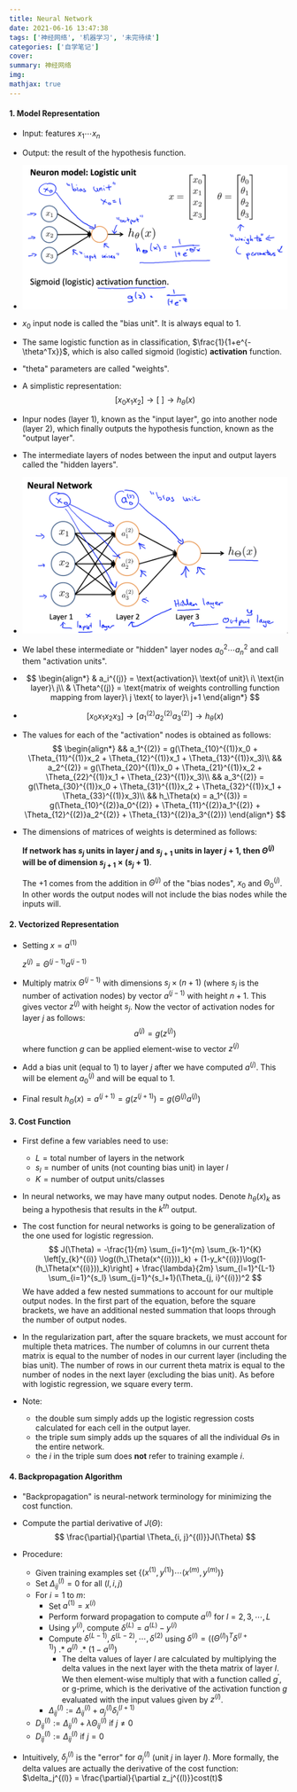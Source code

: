 ```yaml
---
title: Neural Network
date: 2021-06-16 13:47:38
tags: ['神经网络', '机器学习', '未完待续']
categories: ['自学笔记']
cover:
summary: 神经网络
img:
mathjax: true
---
```


#### 1. Model Representation

* Input: features $x_1\cdots x_n$

* Output: the result of the hypothesis function.

* <img src="Neural-Network/Neural Network Rep1.png" style="zoom:50%;" />

* $x_0$ input node is called the "bias unit". It is always equal to $1$.

* The same logistic function as in classification, $\frac{1}{1+e^{-\theta^Tx}}$, which is also called sigmoid (logistic) **activation** function.

* "theta" parameters are called "weights".

* A simplistic representation:
  $$
  [x_0x_1x_2]\rightarrow [\ ]\rightarrow h_\theta(x)
  $$

* Inpur nodes (layer 1), known as the "input layer", go into another node (layer 2), which finally outputs the hypothesis function, known as the "output layer".

* The intermediate layers of nodes between the input and output layers called the "hidden layers".

* <img src="Neural-Network/Neural Network Rep2.png" style="zoom:50%;" />

* We label these intermediate or "hidden" layer nodes $a_0^2\cdots a_n^2$ and call them "activation units".

* $$
  \begin{align*}
  & a_i^{(j)} = \text{activation}\ \text{of unit}\ i\ \text{in layer}\ j\\
  & \Theta^{(j)} = \text{matrix of weights controlling function mapping from layer}\ j \text{ to layer}\ j+1
  \end{align*}
  $$

* $$
  [x_0x_1x_2x_3]\rightarrow \left[a_1^{(2)}a_2^{(2)}a_3^{(2)}\right]\rightarrow h_\theta(x)
  $$

* The values for each of the "activation" nodes is obtained as follows:
  $$
  \begin{align*}
  && a_1^{(2)} = g(\Theta_{10}^{(1)}x_0 + \Theta_{11}^{(1)}x_2 + \Theta_{12}^{(1)}x_1 + \Theta_{13}^{(1)}x_3)\\
  && a_2^{(2)} = g(\Theta_{20}^{(1)}x_0 + \Theta_{21}^{(1)}x_2 + \Theta_{22}^{(1)}x_1 + \Theta_{23}^{(1)}x_3)\\
  && a_3^{(2)} = g(\Theta_{30}^{(1)}x_0 + \Theta_{31}^{(1)}x_2 + \Theta_{32}^{(1)}x_1 + \Theta_{33}^{(1)}x_3)\\
  && h_\Theta(x) = a_1^{(3)} = g(\Theta_{10}^{(2)}a_0^{(2)} + \Theta_{11}^{(2)}a_1^{(2)} + \Theta_{12}^{(2)}a_2^{(2)} + \Theta_{13}^{(2)}a_3^{(2)})
  \end{align*}
  $$

* The dimensions of matrices of weights is determined as follows:

  **If network has $s_j$ units in layer $j$ and $s_{j+1}$ units in layer $j+1$, then $\Theta^{(j)}$ will be of dimension $s_{j+1}\times (s_j+1)$**.

  The $+1$ comes from the addition in $\Theta^{(j)}$ of the "bias nodes", $x_0$ and $\Theta_0^{(j)}$. In other words the output nodes will not include the bias nodes while the inputs will.

#### 2. Vectorized Representation

* Setting $x = a^{(1)}$

  $z^{(j)} = \Theta^{(j-1)}a^{(j-1)}$

* Multiply matrix $\Theta^{(j-1)}$ with dimensions $s_j\times (n+1)$ (where $s_j$ is the number of activation nodes) by vector $a^{(j-1)}$ with height $n+1$. This gives vector $z^{(j)}$ with height $s_j$. Now the vector of activation nodes for layer $j$ as follows:
  $$
  a^{(j)} = g(z^{(j)})
  $$
  where function $g$ can be applied element-wise to vector $z^{(j)}$

* Add a bias unit (equal to $1$) to layer $j$ after we have computed $a^{(j)}$. This will be element $a_0^{(j)}$ and will be equal to $1$.

* Final result $h_\Theta(x) = a^{(j+1)} = g(z^{(j+1)}) = g(\Theta^{(j)}a^{(j)})$

#### 3. Cost Function

* First define a few variables need to use:

  * $L = \text{total number of layers in the network}$
  * $s_l = \text{number of units (not counting bias unit) in layer } l$
  * $K = \text{number of output units/classes}$

* In neural networks, we may have many output nodes. Denote $h_\theta(x)_k$ as being a hypothesis that results in the $k^{th}$ output.

* The cost function for neural networks is going to be generalization of the one used for logistic regression.
  $$
  J(\Theta) = -\frac{1}{m} \sum_{i=1}^{m} \sum_{k-1}^{K} \left[y_{k}^{(i)} \log((h_\Theta(x^{(i)}))_k) + (1-y_k^{(i)})\log(1-(h_\Theta(x^{(i)}))_k)\right] + \frac{\lambda}{2m} \sum_{l=1}^{L-1} \sum_{i=1}^{s_l} \sum_{j=1}^{s_l+1}(\Theta_{j, i}^{(i)})^2
  $$
  We have added a few nested summations to account for our multiple output nodes. In the first part of the equation, before the square brackets, we have an additional nested summation that loops through the number of output nodes.

* In the regularization part, after the square brackets, we must account for multiple theta matrices. The number of columns in our current theta matrix is equal to the number of nodes in our current layer (including the bias unit). The number of rows in our current theta matrix is equal to the number of nodes in the next layer (excluding the bias unit). As before with logistic regression, we square every term.

* Note:

  * the double sum simply adds up the logistic regression costs calculated for each cell in the output layer.
  * the triple sum simply adds up the squares of all the individual $\Theta$s in the entire network.
  * the $i$ in the triple sum does **not** refer to training example $i$.

#### 4. Backpropagation Algorithm

* "Backpropagation" is neural-network terminology for minimizing the cost function.

* Compute the partial derivative of $J(\Theta)$:
  $$
  \frac{\partial}{\partial \Theta_{i, j}^{(l)}}J(\Theta)
  $$

* Procedure:

  * Given training examples set $\{(x^{(1)}, y^{(1)})\cdots(x^{(m)}, y^{(m)})\}$
  * Set $\Delta_{ij}^{(l)} = 0$ for all $(l, i, j)$
  * For $i = 1$ to $m$:
    * Set $a^{(1)} = x^{(i)}$
    * Perform forward propagation to compute $a^{(l)}$ for $l = 2,3,\cdots, L$
    * Using $y^{(i)}$, compute $\delta^{(L)} = a^{(L)} - y^{(i)}$
    * Compute $\delta^{(L-1)}, \delta^{(L-2)}, \cdots, \delta^{(2)}$ using $\delta^{(l)} = ((\Theta^{(l)})^T\delta^{(l+1)})\ .*\ a^{(l)}\ .*\ (1-a^{(l)})$
      * The delta values of layer $l$ are calculated by multiplying the delta values in the next layer with the theta matrix of layer $l$. We then element-wise multiply that with a function called $g^{\prime}$, or g-prime, which is the derivative of the activation function $g$ evaluated with the input values given by $z^{(l)}$.
    * $\Delta_{ij}^{(l)} := \Delta_{ij}^{(l)} + a_j^{(l)}\delta_i^{(l+1)}$
  * $D_{ij}^{(l)} := \Delta_{ij}^{(l)} + \lambda \Theta_{ij}^{(l)} \text{ if } j \ne 0$
  * $D_{ij}^{(l)} := \Delta_{ij}^{(l)} \text{ if } j = 0$

* Intuitively, $\delta_j^{(l)}$ is the "error" for $a_j^{(l)}$ (unit $j$ in layer $l$). More formally, the delta values are actually the derivative of the cost function: $\delta_j^{(l)} = \frac{\partial}{\partial z_j^{(l)}}cost(t)$

